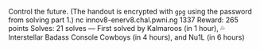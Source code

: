 Control the future. (The handout is encrypted with `gpg` using the password from solving part 1.) nc innov8-enerv8.chal.pwni.ng 1337
Reward: 265 points
Solves: 21 solves — First solved by
Kalmaroos (in 1 hour), 💦Interstellar Badass Console Cowboys (in 4 hours), and Nu1L (in 6 hours)
